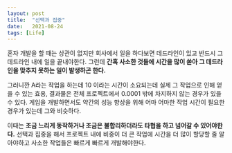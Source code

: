 ```yaml
---
layout: post
title:  "선택과 집중"
date:   2021-08-24
tags: [Life]
---
```


혼자 개발을 할 때는 상관이 없지만 회사에서 일을 하다보면 데드라인이 있고 반드시 그 데드라인 내에 일을 끝내야한다. 그런데 **간혹 사소한 것들에 시간을 많이 쏟아 그 데드라인을 맞추지 못하는 일이 발생하곤 한다.**    

그러니깐 A라는 작업을 하는데 10 이라는 시간이 소요되는데 실제 그 작업으로 인해 얻을 수 있는 효용, 결과물은 전체 프로젝트에서 0.0001 밖에 차지하지 않는 경우가 있을 수 있다. 게임을 개발하면서도 약간의 성능 향상을 위해 어마 어마한 작업 시간이 필요한 경우가 있는데 그와 비슷하다.        

이때는 **조금 느리게 동작하거나 조금은 불합리하더라도 타협을 하고 넘어갈 수 있어야한다.** 선택과 집중을 해서 프로젝트 내에 비중이 더 큰 작업에 시간을 더 많이 할당할 줄 알아야하고 사소한 작업들은 빠르게 빠르게 개발해야한다.      